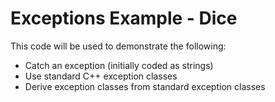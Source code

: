 # Exceptions Example - Dice

This code will be used to demonstrate the following:

- Catch an exception (initially coded as strings)
- Use standard C++ exception classes
- Derive exception classes from standard exception classes
